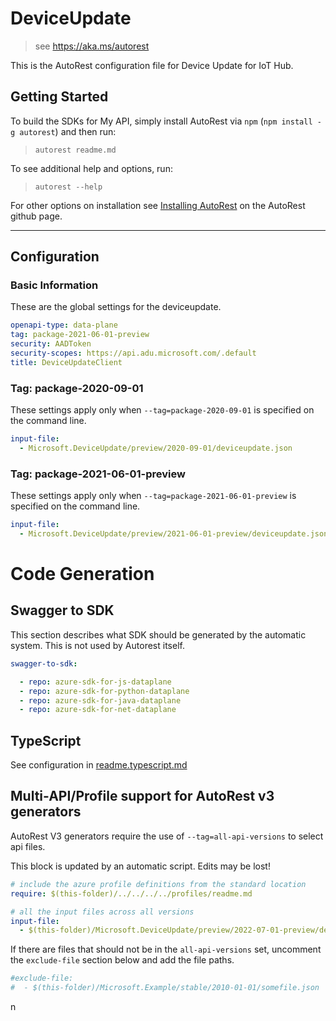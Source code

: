 # DeviceUpdate

> see https://aka.ms/autorest

This is the AutoRest configuration file for Device Update for IoT Hub.

## Getting Started

To build the SDKs for My API, simply install AutoRest via `npm` (`npm install -g autorest`) and then run:

> `autorest readme.md`

To see additional help and options, run:

> `autorest --help`

For other options on installation see [Installing AutoRest](https://aka.ms/autorest/install) on the AutoRest github page.

---

## Configuration

### Basic Information

These are the global settings for the deviceupdate.

```yaml
openapi-type: data-plane
tag: package-2021-06-01-preview
security: AADToken
security-scopes: https://api.adu.microsoft.com/.default
title: DeviceUpdateClient

```

### Tag: package-2020-09-01

These settings apply only when `--tag=package-2020-09-01` is specified on the command line.

```yaml $(tag) == 'package-2020-09-01'
input-file:
  - Microsoft.DeviceUpdate/preview/2020-09-01/deviceupdate.json
```

### Tag: package-2021-06-01-preview

These settings apply only when `--tag=package-2021-06-01-preview` is specified on the command line.

```yaml $(tag) == 'package-2021-06-01-preview'
input-file:
  - Microsoft.DeviceUpdate/preview/2021-06-01-preview/deviceupdate.json
```



# Code Generation

## Swagger to SDK

This section describes what SDK should be generated by the automatic system.
This is not used by Autorest itself.

```yaml $(swagger-to-sdk)
swagger-to-sdk:

  - repo: azure-sdk-for-js-dataplane
  - repo: azure-sdk-for-python-dataplane
  - repo: azure-sdk-for-java-dataplane
  - repo: azure-sdk-for-net-dataplane

```

## TypeScript

See configuration in [readme.typescript.md](./readme.typescript.md)


## Multi-API/Profile support for AutoRest v3 generators 

AutoRest V3 generators require the use of `--tag=all-api-versions` to select api files.

This block is updated by an automatic script. Edits may be lost!

``` yaml $(tag) == 'all-api-versions' /* autogenerated */
# include the azure profile definitions from the standard location
require: $(this-folder)/../../../../profiles/readme.md

# all the input files across all versions
input-file:
  - $(this-folder)/Microsoft.DeviceUpdate/preview/2022-07-01-preview/deviceupdate.json

```

If there are files that should not be in the `all-api-versions` set, 
uncomment the  `exclude-file` section below and add the file paths.

``` yaml $(tag) == 'all-api-versions'
#exclude-file: 
#  - $(this-folder)/Microsoft.Example/stable/2010-01-01/somefile.json
```
n
